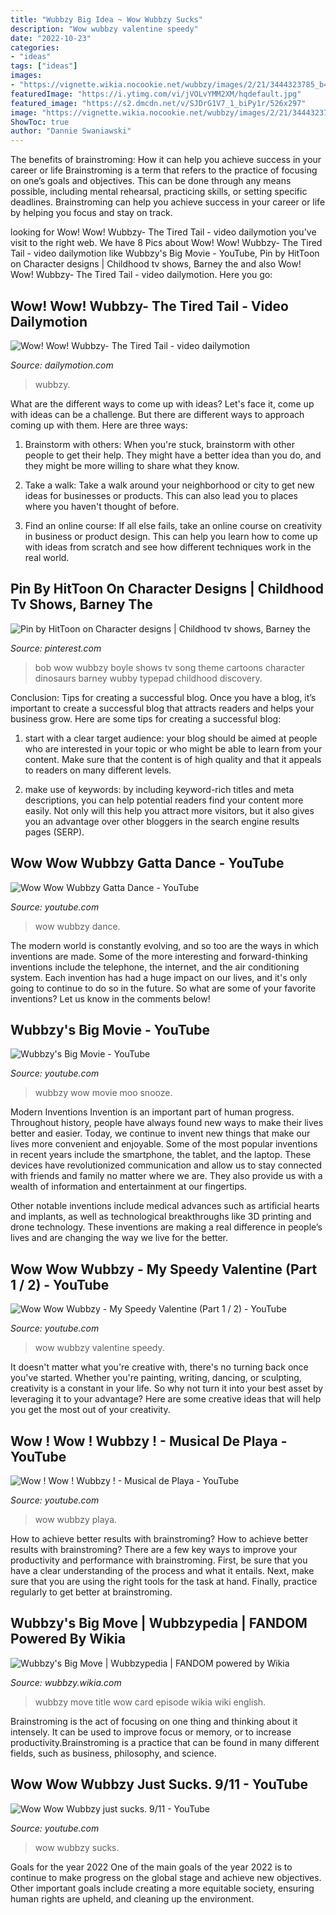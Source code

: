 ```yaml
---
title: "Wubbzy Big Idea ~ Wow Wubbzy Sucks"
description: "Wow wubbzy valentine speedy"
date: "2022-10-23"
categories:
- "ideas"
tags: ["ideas"]
images:
- "https://vignette.wikia.nocookie.net/wubbzy/images/2/21/3444323785_b4cab2c0e1_o.jpg/revision/latest?cb=20120929132159"
featuredImage: "https://i.ytimg.com/vi/jVOLvYMM2XM/hqdefault.jpg"
featured_image: "https://s2.dmcdn.net/v/SJDrG1V7_1_biPy1r/526x297"
image: "https://vignette.wikia.nocookie.net/wubbzy/images/2/21/3444323785_b4cab2c0e1_o.jpg/revision/latest?cb=20120929132159"
ShowToc: true
author: "Dannie Swaniawski"
---
```



The benefits of brainstroming: How it can help you achieve success in your career or life
Brainstroming is a term that refers to the practice of focusing on one’s goals and objectives. This can be done through any means possible, including mental rehearsal, practicing skills, or setting specific deadlines. Brainstroming can help you achieve success in your career or life by helping you focus and stay on track.

	

		
looking for Wow! Wow! Wubbzy- The Tired Tail - video dailymotion you've visit to the right web. We have 8 Pics about Wow! Wow! Wubbzy- The Tired Tail - video dailymotion like Wubbzy&#039;s Big Movie - YouTube, Pin by HitToon on Character designs | Childhood tv shows, Barney the and also Wow! Wow! Wubbzy- The Tired Tail - video dailymotion. Here you go:
		
    
## Wow! Wow! Wubbzy- The Tired Tail - Video Dailymotion

<img loading=lazy src="https://s2.dmcdn.net/v/SJDrG1V7_1_biPy1r/526x297" onerror="this.onerror=null;this.src='https://tse3.mm.bing.net/th?id=OIP.3eU91vgbylvn8HruH_UltQHaEL&amp;pid=15.1';" alt="Wow! Wow! Wubbzy- The Tired Tail - video dailymotion">

_Source: dailymotion.com_

>wubbzy. 

	

What are the different ways to come up with ideas?
Let's face it, come up with ideas can be a challenge. But there are different ways to approach coming up with them. Here are three ways: 
1. Brainstorm with others: When you're stuck, brainstorm with other people to get their help. They might have a better idea than you do, and they might be more willing to share what they know.

2. Take a walk: Take a walk around your neighborhood or city to get new ideas for businesses or products. This can also lead you to places where you haven't thought of before.

3. Find an online course: If all else fails, take an online course on creativity in business or product design. This can help you learn how to come up with ideas from scratch and see how different techniques work in the real world.

    
## Pin By HitToon On Character Designs | Childhood Tv Shows, Barney The

<img loading=lazy src="https://i.pinimg.com/originals/c6/b6/1e/c6b61e7f945909eb4ba9edff32175372.jpg" onerror="this.onerror=null;this.src='https://tse3.mm.bing.net/th?id=OIP.ktBLLnCUm92URqmuUqD4mgHaJl&amp;pid=15.1';" alt="Pin by HitToon on Character designs | Childhood tv shows, Barney the">

_Source: pinterest.com_

>bob wow wubbzy boyle shows tv song theme cartoons character dinosaurs barney wubby typepad childhood discovery. 

	

Conclusion: Tips for creating a successful blog.
Once you have a blog, it’s important to create a successful blog that attracts readers and helps your business grow. Here are some tips for creating a successful blog:
1. start with a clear target audience: your blog should be aimed at people who are interested in your topic or who might be able to learn from your content. Make sure that the content is of high quality and that it appeals to readers on many different levels.

2. make use of keywords: by including keyword-rich titles and meta descriptions, you can help potential readers find your content more easily. Not only will this help you attract more visitors, but it also gives you an advantage over other bloggers in the search engine results pages (SERP).


    
## Wow Wow Wubbzy Gatta Dance - YouTube

<img loading=lazy src="http://i.ytimg.com/vi/FmN4d0WpMKk/hqdefault.jpg" onerror="this.onerror=null;this.src='https://tse2.mm.bing.net/th?id=OIP.ENgWgqEzGieMoZVRfsI1mAHaFj&amp;pid=15.1';" alt="Wow Wow Wubbzy Gatta Dance - YouTube">

_Source: youtube.com_

>wow wubbzy dance. 

	

The modern world is constantly evolving, and so too are the ways in which inventions are made. Some of the more interesting and forward-thinking inventions include the telephone, the internet, and the air conditioning system. Each invention has had a huge impact on our lives, and it's only going to continue to do so in the future. So what are some of your favorite inventions? Let us know in the comments below!

    
## Wubbzy&#039;s Big Movie - YouTube

<img loading=lazy src="https://i.ytimg.com/vi/ZKHguJ2B3OM/maxresdefault.jpg" onerror="this.onerror=null;this.src='https://tse2.mm.bing.net/th?id=OIP.X2kaBmRf4VrR3S0miojPtgHaEK&amp;pid=15.1';" alt="Wubbzy&#039;s Big Movie - YouTube">

_Source: youtube.com_

>wubbzy wow movie moo snooze. 

	

Modern Inventions
Invention is an important part of human progress. Throughout history, people have always found new ways to make their lives better and easier. Today, we continue to invent new things that make our lives more convenient and enjoyable.
Some of the most popular inventions in recent years include the smartphone, the tablet, and the laptop. These devices have revolutionized communication and allow us to stay connected with friends and family no matter where we are. They also provide us with a wealth of information and entertainment at our fingertips.

Other notable inventions include medical advances such as artificial hearts and implants, as well as technological breakthroughs like 3D printing and drone technology. These inventions are making a real difference in people’s lives and are changing the way we live for the better.

    
## Wow Wow Wubbzy - My Speedy Valentine (Part 1 / 2) - YouTube

<img loading=lazy src="https://i.ytimg.com/vi/jVOLvYMM2XM/hqdefault.jpg" onerror="this.onerror=null;this.src='https://tse1.mm.bing.net/th?id=OIP.z61xBTZxW-D-3ZdpjzkUmwHaFj&amp;pid=15.1';" alt="Wow Wow Wubbzy - My Speedy Valentine (Part 1 / 2) - YouTube">

_Source: youtube.com_

>wow wubbzy valentine speedy. 

	

It doesn't matter what you're creative with, there's no turning back once you've started. Whether you're painting, writing, dancing, or sculpting, creativity is a constant in your life. So why not turn it into your best asset by leveraging it to your advantage? Here are some creative ideas that will help you get the most out of your creativity.

    
## Wow ! Wow ! Wubbzy ! - Musical De Playa - YouTube

<img loading=lazy src="https://i.ytimg.com/vi/a4Kv6r8lfVY/hqdefault.jpg" onerror="this.onerror=null;this.src='https://tse4.mm.bing.net/th?id=OIP.gysixWhyHBRWY3WjH3E5oQHaFj&amp;pid=15.1';" alt="Wow ! Wow ! Wubbzy ! - Musical de Playa - YouTube">

_Source: youtube.com_

>wow wubbzy playa. 

	

How to achieve better results with brainstroming?
How to achieve better results with brainstroming? There are a few key ways to improve your productivity and performance with brainstroming. First, be sure that you have a clear understanding of the process and what it entails. Next, make sure that you are using the right tools for the task at hand. Finally, practice regularly to get better at brainstroming.

    
## Wubbzy&#039;s Big Move | Wubbzypedia | FANDOM Powered By Wikia

<img loading=lazy src="https://vignette.wikia.nocookie.net/wubbzy/images/2/21/3444323785_b4cab2c0e1_o.jpg/revision/latest?cb=20120929132159" onerror="this.onerror=null;this.src='https://tse2.mm.bing.net/th?id=OIP.CCEmeCAUOVPgmdatdjRnyAHaEK&amp;pid=15.1';" alt="Wubbzy&#039;s Big Move | Wubbzypedia | FANDOM powered by Wikia">

_Source: wubbzy.wikia.com_

>wubbzy move title wow card episode wikia wiki english. 

	

Brainstroming is the act of focusing on one thing and thinking about it intensely. It can be used to improve focus or memory, or to increase productivity.Brainstroming is a practice that can be found in many different fields, such as business, philosophy, and science.

    
## Wow Wow Wubbzy Just Sucks. 9/11 - YouTube

<img loading=lazy src="http://i.ytimg.com/vi/1eABjHjB8Ws/hqdefault.jpg" onerror="this.onerror=null;this.src='https://tse4.mm.bing.net/th?id=OIP.ehXk4K_DYDhy8PNtyrzMdAHaFj&amp;pid=15.1';" alt="Wow Wow Wubbzy just sucks. 9/11 - YouTube">

_Source: youtube.com_

>wow wubbzy sucks. 

	

Goals for the year 2022
One of the main goals of the year 2022 is to continue to make progress on the global stage and achieve new objectives. Other important goals include creating a more equitable society, ensuring human rights are upheld, and cleaning up the environment.

